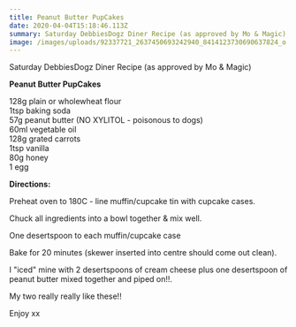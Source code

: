 ```yaml
---
title: Peanut Butter PupCakes
date: 2020-04-04T15:18:46.113Z
summary: Saturday DebbiesDogz Diner Recipe (as approved by Mo & Magic)
image: /images/uploads/92337721_2637450693242940_8414123730690637824_o.jpg
---
```

Saturday DebbiesDogz Diner Recipe (as approved by Mo & Magic)

**Peanut Butter PupCakes**

128g plain or wholewheat flour\
1tsp baking soda\
57g peanut butter (NO XYLITOL - poisonous to dogs)\
60ml vegetable oil\
128g grated carrots\
1tsp vanilla\
80g honey\
1 egg

**Directions:**

Preheat oven to 180C - line muffin/cupcake tin with cupcake cases.

Chuck all ingredients into a bowl together & mix well.

One desertspoon to each muffin/cupcake case

Bake for 20 minutes (skewer inserted into centre should come out clean).

I "iced" mine with 2 desertspoons of cream cheese plus one desertspoon of peanut butter mixed together and piped on!!.

My two really really like these!!

Enjoy xx